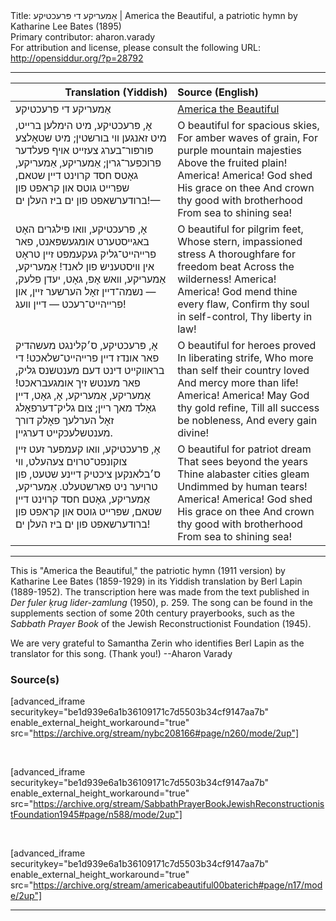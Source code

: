<html>
<head></head>
<body>
Title: אַמעריקע די פּרעכטיקע | America the Beautiful, a patriotic hymn by Katharine Lee Bates (1895)<br />
Primary contributor: aharon.varady<br />
For attribution and license, please consult the following URL: <a href="http://opensiddur.org/?p=28792">http://opensiddur.org/?p=28792</a>
<p />
<hr />

<table style="margin-left: auto;margin-right: auto;" class="draggable">
<thead><tr><th id="x" style="text-align: right;">Translation (Yiddish)</th><th style="text-align: left;">Source (English)</th></tr></thead>
<tbody>
<tr><td style="vertical-align:top;">
<div class="yiddish"><span lang="he">
אַמעריקע די פּרעכטיקע
</span></div></td>
 
<td style="vertical-align:top;">
<div class="english">
<u>America the Beautiful</u>
</div></td></tr>


<tr><td style="vertical-align:top;">
<div class="yiddish"><span lang="he">
אָ, פּרעכטיקע, מיט הימלען ברײט, 
מיט זאנגען װי בורשטין; 
מיט שטאָלצע פּורפּור־בערג צעזײט 
אױף פעלדער פרוכפּער־גרין; 
אַמעריקע, אַמעריקע, 
גאָטס חסד קרױנט דײן שטאם, 
שפרײט גוטס און קראפט פון ברודערשאפט
פון ים ביז העלן ים!—
</span></div></td>
 
<td style="vertical-align:top;">
<div class="english">
O beautiful for spacious skies,
For amber waves of grain,
For purple mountain majesties
Above the fruited plain!
America! America!
God shed His grace on thee
And crown thy good with brotherhood
From sea to shining sea!
</div></td></tr>


<tr><td style="vertical-align:top;">
<div class="yiddish"><span lang="he">
אָ, פּרעכטיקע, װאו פּילגרים האָט 
באגײסטערט אומגעשפּאנט, 
פאר פרײהײט־גליק געקעמפט זײן טראָט 
אין װיסטעניש פון לאנד! 
אַמעריקע, אַמעריקע, 
װאש אָפּ, גאָט, יעדן פלעק, — 
נשמה־דײן זאָל הערשער זײן, 
און פרײהײט־רעכט — דײן װעג!
</span></div></td>
 
<td style="vertical-align:top;">
<div class="english">
O beautiful for pilgrim feet,
Whose stern, impassioned stress
A thoroughfare for freedom beat
Across the wilderness!
America! America!
God mend thine every flaw,
Confirm thy soul in self-control,
Thy liberty in law!
</div></td></tr>


<tr><td style="vertical-align:top;">
<div class="yiddish"><span lang="he">
אָ, פּרעכטיקע, ס׳קלינגט מעשהדיק 
פאר אונדז דײן פרײהײט־שלאכט! 
די בראװקײט דינט דעם מענטשנס גליק, 
פאר מענטש זיך אומגעבראכט! 
אַמעריקע, אַמעריקע, 
אָ, גאָט, דײן גאָלד מאך רײן; 
צום גליק־דערפאָלג זאָל הערלעך פאָלק 
דורך מענטשלעכקײט דערגײן.
</span></div></td>
 
<td style="vertical-align:top;">
<div class="english">
O beautiful for heroes proved
In liberating strife,
Who more than self their country loved
And mercy more than life!
America! America!
May God thy gold refine,
Till all success be nobleness,
And every gain divine!
</div></td></tr>


<tr><td style="vertical-align:top;">
<div class="yiddish"><span lang="he">
אָ, פּרעכטיקע, װאו קעמפער זעט 
זײן צוקונפט־טרױם צעהעלט, 
װי ס׳בלאנקען ציכטיק דײנע שטעט, 
פון טרױער ניט פארשטעלט. 
אַמעריקע, אַמעריקע, 
גאָטם חסד קרױנט דײן שטאם, 
שפּרײט גוטס און קראפט פון ברודערשאפט
פון ים ביז העלן ים!
</span></div></td>
 
<td style="vertical-align:top;">
<div class="english">
O beautiful for patriot dream
That sees beyond the years
Thine alabaster cities gleam
Undimmed by human tears!
America! America!
God shed His grace on thee
And crown thy good with brotherhood
From sea to shining sea!
</div></td></tr>
</tbody></table>

<hr />

This is "America the Beautiful," the patriotic hymn (1911 version) by Katharine Lee Bates (1859-1929) in its Yiddish translation by Berl Lapin (1889-1952). The transcription here was made from the text published in <em>Der fuler ḳrug lider-zamlung</em> (1950), p. 259. The song can be found in the supplements section of some 20th century prayerbooks, such as the <em>Sabbath Prayer Book</em> of the Jewish Reconstructionist Foundation (1945).

We are very grateful to Samantha Zerin who identifies Berl Lapin as the translator for this song. (Thank you!)  --Aharon Varady

<h3>Source(s)</h3>

[advanced_iframe securitykey="be1d939e6a1b36109171c7d5503b34cf9147aa7b" enable_external_height_workaround="true" src="https://archive.org/stream/nybc208166#page/n260/mode/2up"]

&nbsp;

[advanced_iframe securitykey="be1d939e6a1b36109171c7d5503b34cf9147aa7b" enable_external_height_workaround="true" src="https://archive.org/stream/SabbathPrayerBookJewishReconstructionistFoundation1945#page/n588/mode/2up"]

&nbsp;

[advanced_iframe securitykey="be1d939e6a1b36109171c7d5503b34cf9147aa7b" enable_external_height_workaround="true" src="https://archive.org/stream/americabeautiful00baterich#page/n17/mode/2up"]

<hr />

&nbsp;
</body>
</html>